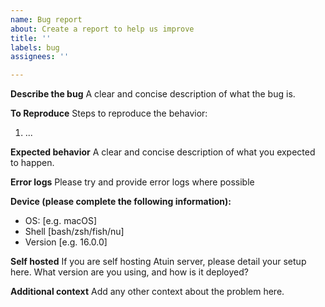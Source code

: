 ```yaml
---
name: Bug report
about: Create a report to help us improve
title: ''
labels: bug
assignees: ''

---
```


**Describe the bug**
A clear and concise description of what the bug is.

**To Reproduce**
Steps to reproduce the behavior:
1. ...

**Expected behavior**
A clear and concise description of what you expected to happen.

**Error logs**
Please try and provide error logs where possible

**Device (please complete the following information):**
 - OS: [e.g. macOS]
 - Shell [bash/zsh/fish/nu]
 - Version [e.g. 16.0.0]

**Self hosted**
If you are self hosting Atuin server, please detail your setup here. What version are you using, and how is it deployed?

**Additional context**
Add any other context about the problem here.
